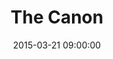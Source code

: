 ---
title:  "The Canon"
date:   2015-03-21 09:00:00
categories: podcasts
book-author: "Devin Faraci and Amy Nicholson"
cover-image: http://a5.mzstatic.com/au/r30/Music3/v4/71/c9/19/71c9199f-a2aa-d4f9-48eb-c79e16979a45/cover170x170.jpeg
buy-link: https://itunes.apple.com/au/podcast/the-canon/id935764143?mt=2
layout: "library-page"

---